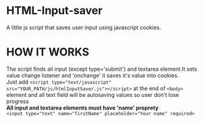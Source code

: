 # HTML-Input-saver
A little js script that saves user input using javascript cookies.


# HOW IT WORKS
The script finds all input (except type='submit') and textarea element.It sets value change listener and 'onchange' it saves it's value into cookies.
<br>
Just add `<script type="text/javascript" src="YOUR_PATH/js/htmlInputSaver.js"></script>` at the end of `<body>` element and all text field will be autosaving values so user don't lose progress
<br>
**All input and textarea elements must have 'name' proprety** 
<br>`<input type="text" name="firstName" placeholder="Your name" required>`
